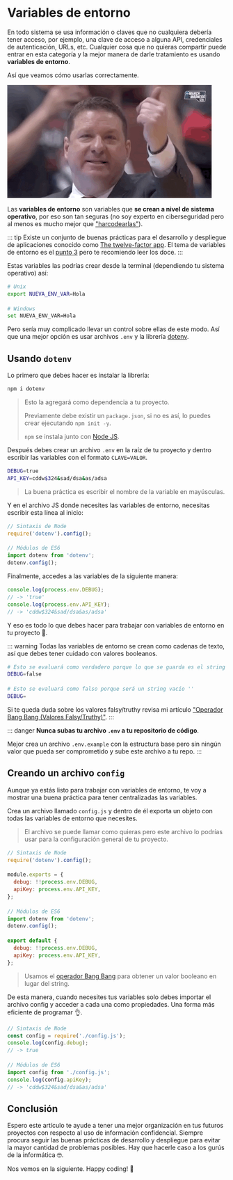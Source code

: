 # Variables de entorno

En todo sistema se usa información o claves que no cualquiera debería tener acceso, por ejemplo, una clave de acceso a alguna API, credenciales de autenticación, URLs, etc. Cualquier cosa que no quieras compartir puede entrar en esta categoría y la mejor manera de darle tratamiento es usando **variables de entorno**.

Así que veamos cómo usarlas correctamente.

![Come](./come.gif)

Las **variables de entorno** son variables que **se crean a nivel de sistema operativo**, por eso son tan seguras (no soy experto en ciberseguridad pero al menos es mucho mejor que ["harcodearlas"](https://es.wikipedia.org/wiki/Hard_code)).

::: tip
Existe un conjunto de buenas prácticas para el desarrollo y despliegue de aplicaciones conocido como [The twelve-factor app](https://12factor.net/es/). El tema de variables de entorno es el [punto 3](https://12factor.net/es/config) pero te recomiendo leer los doce.
:::

Estas variables las podrías crear desde la terminal (dependiendo tu sistema operativo) así:

```sh
# Unix
export NUEVA_ENV_VAR=Hola

# Windows
set NUEVA_ENV_VAR=Hola
```

Pero sería muy complicado llevar un control sobre ellas de este modo. Así que una mejor opción es usar archivos `.env` y la librería [dotenv](https://www.npmjs.com/package/dotenv).

## Usando `dotenv`

Lo primero que debes hacer es instalar la librería:

```sh
npm i dotenv
```

> Esto la agregará como dependencia a tu proyecto.
>
> Previamente debe existir un `package.json`, si no es así, lo puedes crear ejecutando `npm init -y`.
>
> `npm` se instala junto con [Node JS](https://nodejs.org/es/).

Después debes crear un archivo `.env` en la raíz de tu proyecto y dentro escribir las variables con el formato `CLAVE=VALOR`.

```sh
DEBUG=true
API_KEY=cddw$324&sad/dsa&as/adsa
```

> La buena práctica es escribir el nombre de la variable en mayúsculas.

Y en el archivo JS donde necesites las variables de entorno, necesitas escribir esta línea al inicio:

```js
// Sintaxis de Node
require('dotenv').config();

// Módulos de ES6
import dotenv from 'dotenv';
dotenv.config();
```

Finalmente, accedes a las variables de la siguiente manera:

```js
console.log(process.env.DEBUG);
// -> 'true'
console.log(process.env.API_KEY);
// -> 'cddw$324&sad/dsa&as/adsa'
```

Y eso es todo lo que debes hacer para trabajar con variables de entorno en tu proyecto 🤭.

::: warning
Todas las variables de entorno se crean como cadenas de texto, así que debes tener cuidado con valores booleanos.

```sh
# Esto se evaluará como verdadero porque lo que se guarda es el string 'false'
DEBUG=false

# Esto se evaluará como falso porque será un string vacío ''
DEBUG=
```

Si te queda duda sobre los valores falsy/truthy revisa mi artículo ["Operador Bang Bang (Valores Falsy/Truthy)"](../bang-bang-operator/).
:::

::: danger
**Nunca subas tu archivo `.env` a tu repositorio de código**.

Mejor crea un archivo `.env.example` con la estructura base pero sin ningún valor que pueda ser comprometido y sube este archivo a tu repo.
:::

## Creando un archivo `config`

Aunque ya estás listo para trabajar con variables de entorno, te voy a mostrar una buena práctica para tener centralizadas las variables.

Crea un archivo llamado `config.js` y dentro de él exporta un objeto con todas las variables de entorno que necesites.

> El archivo se puede llamar como quieras pero este archivo lo podrías usar para la configuración general de tu proyecto.

```js
// Sintaxis de Node
require('dotenv').config();

module.exports = {
  debug: !!process.env.DEBUG,
  apiKey: process.env.API_KEY,
};

// Módulos de ES6
import dotenv from 'dotenv';
dotenv.config();

export default {
  debug: !!process.env.DEBUG,
  apiKey: process.env.API_KEY,
};
```

> Usamos el [operador Bang Bang](../bang-bang-operator/) para obtener un valor booleano en lugar del string.

De esta manera, cuando necesites tus variables solo debes importar el archivo config y acceder a cada una como propiedades. Una forma más eficiente de programar 👌.

```js
// Sintaxis de Node
const config = require('./config.js');
console.log(config.debug);
// -> true

// Módulos de ES6
import config from './config.js';
console.log(config.apiKey);
// -> 'cddw$324&sad/dsa&as/adsa'
```

## Conclusión

Espero este artículo te ayude a tener una mejor organización en tus futuros proyectos con respecto al uso de información confidencial. Siempre procura seguir las buenas prácticas de desarrollo y despliegue para evitar la mayor cantidad de problemas posibles. Hay que hacerle caso a los gurús de la informática 🤓.

Nos vemos en la siguiente. Happy coding! 🥸

<Disqus />
